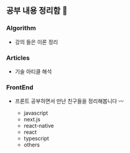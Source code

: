 ## 공부 내용 정리함 🧰

### Algorithm

- 강의 들은 이론 정리

### Articles

- 기술 아티클 해석

### FrontEnd

- 프론트 공부하면서 만난 친구들을 정리해봅니다 〰

  - javascript
  - next.js
  - react-native
  - react
  - typescript
  - others
